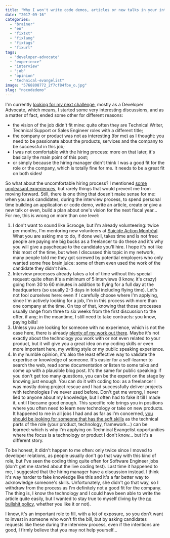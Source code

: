 ```yaml
---
title: "Why I won't write code demos, articles or new talks in your interview process"
date: "2017-09-16"
categories: 
  - "brainer"
  - "en"
  - "fixtxt"
  - "fixlang"
  - "fixtags"
  - "fixurl"
tags: 
  - "developer-advocate"
  - "experience"
  - "interview"
  - "job"
  - "opinion"
  - "technical-evangelist"
image: "5768808772_2f7cf84fbe_o.jpg"
slug: "nocodedemo"
---
```


I'm currently [looking for my next challenge](https://fred.dev/i-just-want-to-make-shit-happens-looking-for-a-new-opportunity/), mostly as a Developer Advocate, which means, I started some very interesting discussions, and as a matter of fact, ended some other for different reasons:

- the vision of the job didn't fit mine: quite often they are Technical Writer, Technical Support or Sales Engineer roles with a different title;
- the company or product was not as interesting (for me) as I thought: you need to be passionate about the products, services and the company to be successful in this job;
- I was not comfortable with the hiring process: more on that later, it's basically the main point of this post;
- or simply because the hiring manager didn't think I was a good fit for the role or the company, which is totally fine for me. It needs to be a great fit on both sides!

So what about the uncomfortable hiring process? I mentioned [some unpleasant experiences](https://fred.dev/hiring-someone-is-a-bidirectional-process/), but rarely things that would prevent me from moving forward. Still, there is one thing that doesn't make sense for me: when you ask candidates, during the interview process, to spend personal time building an application or code demo, write an article, create or give a new talk or even, build a plan about one's vision for the next fiscal year... For me, this is wrong on more than one level:

1. I don't want to sound like Scrooge, but I'm already volunteering: twice per months, I'm mentoring new volunteers at [Suicide Action Montréal](http://suicideactionmontreal.org/). What you are asking me to do, if done well, takes time and is not free: people are paying me big bucks as a freelancer to do these and it's why you will give a paycheque to the candidate you'll hire. I hope it's not like this most of the time, but when I discussed this topic in my network, many people told me they got screwed by potential employers who only wanted some free brain juice: some of them even used the work of the candidate they didn't hire...
2. Interview processes already takes a lot of time without this special request: quite often it's a minimum of 5 interviews (I know, it's crazy) going from 30 to 60 minutes in addition to flying for a full day at the headquarters (so usually 2-3 days in total including flying time). Let's not fool ourselves here: even if I carefully choose where I'm applying, since I'm actively looking for a job, I'm in this process with more than one company at the time. On top of that, knowing that those processes usually range from three to six weeks from the first discussion to the offer, if any; in the meantime, I still need to take contracts: you know, paying bills!
3. Unless you are looking for someone with no experience, which is not the case here, there is already [plenty of my work out there](https://fred.dev/the-www-and-me/). Maybe it's not exactly about the technology you work with or not even related to your product, but it will give you a great idea on my coding skills or even more important here, my writing style or my public speaking experience.
4. In my humble opinion, it's also the least effective way to validate the expertise or knowledge of someone. It's easier for a self-learner to search the web, read some documentation or listen to some talks and come up with a plausible blog post. It's the same for public speaking: if you don't get too many questions, you can be the expert on the stage by knowing just enough. You can do it with coding too: as a freelancer I was mostly doing project rescue and I had successfully deliver projects with technologies I've never used before. Don't get me wrong, I never lied to anyone about my knowledge, but I often had to fake it till I made it, until I became good enough. This specific role brings you in positions where you often need to learn new technology or take on new products. It happened to me in all jobs I had and as far as I'm concerned, [you should be looking for someone that has the soft skills](http://fred.dev/technical-evangelist-where-soft-skills-become-hard-skills/) as the technical parts of the role (your product, technology, framework...) can be learned: which is why I'm applying on Technical Evangelist opportunities where the focus is a technology or product I don't know... but it's a different story.

To be honest, it didn't happen to me often: only twice since I moved to developer relations, as people usually don't go that way with this kind of role, but I've seen the coding thing quite often for Software Engineer jobs (don't get me started about the live coding test). Last time it happened to me, I suggested that the hiring manager have a discussion instead. I think it's way harder to fake knowledge like this and it's a far better way to acknowledge someone's skills. Unfortunately, she didn't go that way, so I withdraw from the process as I'm definitely not a good fit for the company. The thing is, I know the technology and I could have been able to write the article quite easily, but I wanted to stay true to myself (living by the [no bullshit policy](http://fred.dev/no-bullshit-policy/), whether you like it or not).

I know, it's an important role to fill, with a lot of exposure, so you don't want to invest in someone who won't fit the bill, but by asking candidates requests like these during the interview process, even if the intentions are good, I firmly believe that you may not help yourself...

